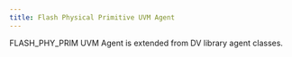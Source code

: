```yaml
---
title: Flash Physical Primitive UVM Agent
---
```


FLASH_PHY_PRIM UVM Agent is extended from DV library agent classes.
